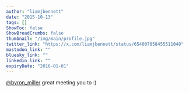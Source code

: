 ```yaml
---
author: "liamjbennett"
date: "2015-10-13"
tags: []
ShowToc: false
ShowBreadCrumbs: false
thumbnail: "/img/main/profile.jpg"
twitter_link: "https://x.com/liamjbennett/status/654007058455511040"
mastodon_link: ""
bluesky_link: ""
linkedin_link: ""
expiryDate: "2016-01-01"
---
```


[@byron_miller](https://x.com/byron_miller) great meeting you to :)

